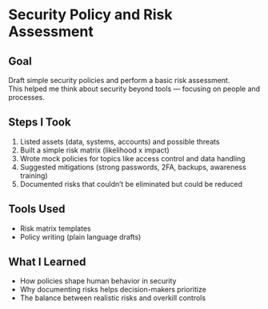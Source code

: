 # Security Policy and Risk Assessment

## Goal
Draft simple security policies and perform a basic risk assessment.  
This helped me think about security beyond tools — focusing on people and processes.

## Steps I Took
1. Listed assets (data, systems, accounts) and possible threats
2. Built a simple risk matrix (likelihood x impact)
3. Wrote mock policies for topics like access control and data handling
4. Suggested mitigations (strong passwords, 2FA, backups, awareness training)
5. Documented risks that couldn’t be eliminated but could be reduced

## Tools Used
- Risk matrix templates
- Policy writing (plain language drafts)

## What I Learned
- How policies shape human behavior in security
- Why documenting risks helps decision-makers prioritize
- The balance between realistic risks and overkill controls
